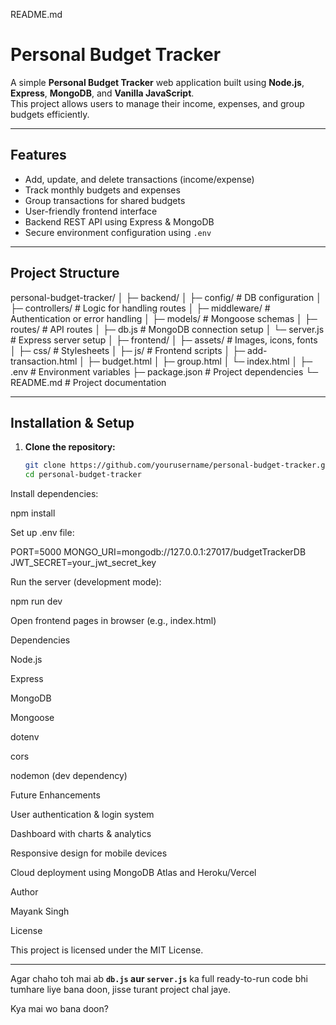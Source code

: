README.md
# Personal Budget Tracker

A simple **Personal Budget Tracker** web application built using **Node.js**, **Express**, **MongoDB**, and **Vanilla JavaScript**.  
This project allows users to manage their income, expenses, and group budgets efficiently.

---

## **Features**

- Add, update, and delete transactions (income/expense)
- Track monthly budgets and expenses
- Group transactions for shared budgets
- User-friendly frontend interface
- Backend REST API using Express & MongoDB
- Secure environment configuration using `.env`

---

## **Project Structure**



personal-budget-tracker/
│
├─ backend/
│ ├─ config/ # DB configuration
│ ├─ controllers/ # Logic for handling routes
│ ├─ middleware/ # Authentication or error handling
│ ├─ models/ # Mongoose schemas
│ ├─ routes/ # API routes
│ ├─ db.js # MongoDB connection setup
│ └─ server.js # Express server setup
│
├─ frontend/
│ ├─ assets/ # Images, icons, fonts
│ ├─ css/ # Stylesheets
│ ├─ js/ # Frontend scripts
│ ├─ add-transaction.html
│ ├─ budget.html
│ ├─ group.html
│ └─ index.html
│
├─ .env # Environment variables
├─ package.json # Project dependencies
└─ README.md # Project documentation


---

## **Installation & Setup**

1. **Clone the repository:**
   ```bash
   git clone https://github.com/yourusername/personal-budget-tracker.git
   cd personal-budget-tracker


Install dependencies:

npm install


Set up .env file:

PORT=5000
MONGO_URI=mongodb://127.0.0.1:27017/budgetTrackerDB
JWT_SECRET=your_jwt_secret_key


Run the server (development mode):

npm run dev


Open frontend pages in browser (e.g., index.html)

Dependencies

Node.js

Express

MongoDB

Mongoose

dotenv

cors

nodemon
 (dev dependency)

Future Enhancements

User authentication & login system

Dashboard with charts & analytics

Responsive design for mobile devices

Cloud deployment using MongoDB Atlas and Heroku/Vercel

Author

Mayank Singh

License

This project is licensed under the MIT License.


---

Agar chaho toh mai ab **`db.js` aur `server.js`** ka full ready-to-run code bhi tumhare liye bana doon, jisse turant project chal jaye.  

Kya mai wo bana doon?
